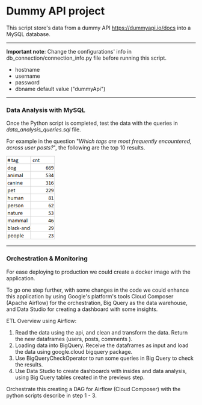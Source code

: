# Dummy API project 
This script store's data from a dummy API https://dummyapi.io/docs into a MySQL database.

---
**Important note**: Change the configurations' info in db_connection/connection_info.py file before running this script.

- hostname
- username
- password
- dbname default value ("dummyApi")

---
### Data Analysis with MySQL 

Once the Python script is completed, test the data with the queries in *data_analysis_queries.sql* file.

For example in the question "*Which tags are most frequently encountered, across user posts?*", the following are the top 10 results.

![img_1.png](img_1.png)

---

### Orchestration & Monitoring

For ease deploying to production we could create a docker image with the application.

To go one step further, with some changes in the code we could enhance this application by using Google's platform's tools Cloud Composer (Apache Airflow) for the orchestration, Big Query as the data warehouse, and Data Studio for creating a dashboard with some insights. 

ETL Overview using Airflow:
1. Read the data using the api, and clean and transform the data. Return the new dataframes (users, posts, comments ).
2. Loading data into BigQuery. Receive the dataframes as input and load the data using google.cloud bigquery package.
3. Use BigQueryCheckOperator to run some queries in Big Query to check the results. 
4. Use Data Studio to create dashboards with insides and data analysis, using Big Query tables created in the previews step. 

Orchestrate this creating a DAG for Airflow (Cloud Composer) with the python scripts describe in step 1 - 3.